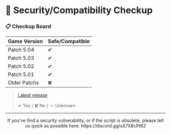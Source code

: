 # 🔐 Security/Compatibility Checkup


### 📋 Checkup Board
| Game Version | Safe/Compatible |
| --- | --- |
| Patch 5.04 | ✔ |
| Patch 5.03 | ✔ |
| Patch 5.02 | ✔ |
| Patch 5.01 | ✔ |
| Older Patchs | ❌ |
> [Latest release](https://github.com/SKAREZ/VALORANT-LanguageChanger/releases)

> ✔ Yes
/ ❌ No
/ 〰 Unknown

---

<p align=center>
  If you've find a security vulnerability, or if the script is obsolete, please tell us quick as possible here: https://discord.gg/sS7X8cPt62
</p>
